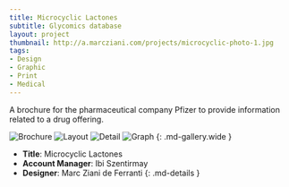 ```yaml
---
title: Microcyclic Lactones
subtitle: Glycomics database
layout: project
thumbnail: http://a.marcziani.com/projects/microcyclic-photo-1.jpg
tags:
- Design
- Graphic
- Print
- Medical
---
```


A brochure for the pharmaceutical company Pfizer to provide information related to a drug offering.

![Brochure][I2]
![Layout][I3]
![Detail][I4]
![Graph][I5]
{: .md-gallery.wide }

* __Title__: Microcyclic Lactones
* __Account Manager__: Ibi Szentirmay
* __Designer__: Marc Ziani de Ferranti
{: .md-details }


[I1]: http://a.marcziani.com/projects/microcyclic-photo-1.jpg
[I2]: http://a.marcziani.com/projects/microcyclic-photo-2.jpg
[I3]: http://a.marcziani.com/projects/microcyclic-photo-3.jpg
[I4]: http://a.marcziani.com/projects/microcyclic-photo-4.jpg
[I5]: http://a.marcziani.com/projects/microcyclic-photo-5.jpg
